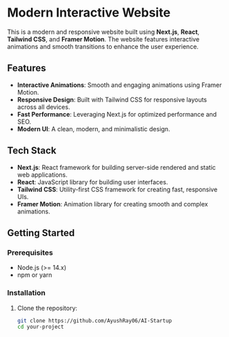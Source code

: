 # Modern Interactive Website

This is a modern and responsive website built using **Next.js**, **React**, **Tailwind CSS**, and **Framer Motion**. The website features interactive animations and smooth transitions to enhance the user experience.

## Features

- **Interactive Animations**: Smooth and engaging animations using Framer Motion.
- **Responsive Design**: Built with Tailwind CSS for responsive layouts across all devices.
- **Fast Performance**: Leveraging Next.js for optimized performance and SEO.
- **Modern UI**: A clean, modern, and minimalistic design.

## Tech Stack

- **Next.js**: React framework for building server-side rendered and static web applications.
- **React**: JavaScript library for building user interfaces.
- **Tailwind CSS**: Utility-first CSS framework for creating fast, responsive UIs.
- **Framer Motion**: Animation library for creating smooth and complex animations.

## Getting Started

### Prerequisites

- Node.js (>= 14.x)
- npm or yarn

### Installation

1. Clone the repository:
   ```bash
   git clone https://github.com/AyushRay06/AI-Startup
   cd your-project




